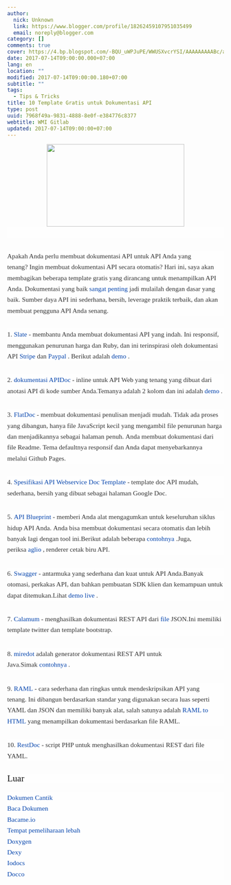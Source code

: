 ```yaml
---
author:
  nick: Unknown
  link: https://www.blogger.com/profile/18262459107951035499
  email: noreply@blogger.com
category: []
comments: true
cover: https://4.bp.blogspot.com/-BQU_uWPJuPE/WWUSXvcrYSI/AAAAAAAAABc/aB-OuOg_gfMhS2VUZUWkzeWq3UGOyKjkwCLcBGAs/s320/images.png
date: 2017-07-14T09:00:00.000+07:00
lang: en
location: ""
modified: 2017-07-14T09:00:00.180+07:00
subtitle: ""
tags:
  - Tips & Tricks
title: 10 Template Gratis untuk Dokumentasi API
type: post
uuid: 7968f49a-9831-4888-8e0f-e384776c8377
webtitle: WMI Gitlab
updated: 2017-07-14T09:00:00+07:00
---
```


<div class="separator" style="clear: both; text-align: center;"><a href="https://4.bp.blogspot.com/-BQU_uWPJuPE/WWUSXvcrYSI/AAAAAAAAABc/aB-OuOg_gfMhS2VUZUWkzeWq3UGOyKjkwCLcBGAs/s1600/images.png" imageanchor="1" style="margin-left: 1em; margin-right: 1em;" rel="noopener noreferer nofollow"><img border="0" data-original-height="297" data-original-width="495" height="192" src="https://4.bp.blogspot.com/-BQU_uWPJuPE/WWUSXvcrYSI/AAAAAAAAABc/aB-OuOg_gfMhS2VUZUWkzeWq3UGOyKjkwCLcBGAs/s320/images.png" width="320"></a></div><div style="background-color: #fefefe; color: #333333; font-family: &quot;Droid Serif&quot;, serif; font-size: 1.1em; line-height: 1.65em; margin-bottom: 30px;"><span class="notranslate"><br></span></div><div style="background-color: #fefefe; color: #333333; font-family: &quot;Droid Serif&quot;, serif; font-size: 1.1em; line-height: 1.65em; margin-bottom: 30px;"><span class="notranslate">Apakah Anda perlu membuat dokumentasi API untuk API Anda yang tenang?</span>&nbsp;<span class="notranslate">Ingin membuat dokumentasi API secara otomatis?</span>&nbsp;<span class="notranslate">Hari ini, saya akan membagikan beberapa template gratis yang dirancang untuk menampilkan API Anda.</span>&nbsp;<span class="notranslate">Dokumentasi yang baik&nbsp;<a href="http://translate.googleusercontent.com/translate_c?depth=3&amp;nv=1&amp;rurl=translate.google.com&amp;sl=auto&amp;sp=nmt4&amp;tl=id&amp;u=http://blog.parse.com/learn/engineering/designing-great-api-docs/&amp;usg=ALkJrhjJ9UzZxZkhpPMQKlUDm2XTtu_18g" style="color: #0645ad; text-decoration: none;" rel="noopener noreferer nofollow">sangat</a>&nbsp;<a href="http://translate.googleusercontent.com/translate_c?depth=3&amp;nv=1&amp;rurl=translate.google.com&amp;sl=auto&amp;sp=nmt4&amp;tl=id&amp;u=http://bradfults.com/the-best-api-documentation/&amp;usg=ALkJrhjAZ5taGcH8SV66OoOO2IxrxrGAXQ" style="color: #0645ad; text-decoration: none;" rel="noopener noreferer nofollow">penting</a>&nbsp;jadi mulailah dengan dasar yang baik.</span>&nbsp;<span class="notranslate">Sumber daya API ini sederhana, bersih, leverage praktik terbaik, dan akan membuat pengguna API Anda senang.</span><br><span id="more-5920"></span></div><div style="background-color: #fefefe; color: #333333; font-family: &quot;Droid Serif&quot;, serif; font-size: 1.1em; line-height: 1.65em; margin-bottom: 30px;"><span class="notranslate">1.&nbsp;<a href="https://translate.googleusercontent.com/translate_c?depth=3&amp;nv=1&amp;rurl=translate.google.com&amp;sl=auto&amp;sp=nmt4&amp;tl=id&amp;u=https://github.com/tripit/slate&amp;usg=ALkJrhg2pqJAWkh8cYlpVMJBHXHqfBIcJA" style="color: #0645ad; text-decoration: none;" rel="noopener noreferer nofollow">Slate</a>&nbsp;- membantu Anda membuat dokumentasi API yang indah.</span>&nbsp;<span class="notranslate">Ini responsif, menggunakan penurunan harga dan Ruby, dan ini terinspirasi oleh dokumentasi API&nbsp;<a href="https://translate.googleusercontent.com/translate_c?depth=3&amp;nv=1&amp;rurl=translate.google.com&amp;sl=auto&amp;sp=nmt4&amp;tl=id&amp;u=https://stripe.com/docs/api&amp;usg=ALkJrhjSV-y-SjG5iB3WJZq98z61San1gg" style="color: #0645ad; text-decoration: none;" rel="noopener noreferer nofollow">Stripe</a>&nbsp;dan&nbsp;<a href="https://translate.googleusercontent.com/translate_c?depth=3&amp;nv=1&amp;rurl=translate.google.com&amp;sl=auto&amp;sp=nmt4&amp;tl=id&amp;u=https://developer.paypal.com/webapps/developer/docs/api/&amp;usg=ALkJrhjo8sUOWHn_iReAuxbTCkeZvTK4Ng" style="color: #0645ad; text-decoration: none;" rel="noopener noreferer nofollow">Paypal</a>&nbsp;.</span>&nbsp;<span class="notranslate">Berikut adalah&nbsp;<a href="http://translate.googleusercontent.com/translate_c?depth=3&amp;nv=1&amp;rurl=translate.google.com&amp;sl=auto&amp;sp=nmt4&amp;tl=id&amp;u=http://tripit.github.io/slate/&amp;usg=ALkJrhgTwgSluipPsg4u47I_oMDuMyKmQA" style="color: #0645ad; text-decoration: none;" rel="noopener noreferer nofollow">demo</a>&nbsp;.</span></div><div style="background-color: #fefefe; color: #333333; font-family: &quot;Droid Serif&quot;, serif; font-size: 1.1em; line-height: 1.65em; margin-bottom: 30px;"><span class="notranslate">2.&nbsp;<a href="http://translate.googleusercontent.com/translate_c?depth=3&amp;nv=1&amp;rurl=translate.google.com&amp;sl=auto&amp;sp=nmt4&amp;tl=id&amp;u=http://apidocjs.com/&amp;usg=ALkJrhhUSOpJpvkVF7Q7z8zRiDfRcg92LA" style="color: #0645ad; text-decoration: none;" rel="noopener noreferer nofollow">dokumentasi APIDoc</a>&nbsp;- inline untuk API Web yang tenang yang dibuat dari anotasi API di kode sumber Anda.</span><span class="notranslate">Temanya adalah 2 kolom dan ini adalah&nbsp;<a href="http://translate.googleusercontent.com/translate_c?depth=3&amp;nv=1&amp;rurl=translate.google.com&amp;sl=auto&amp;sp=nmt4&amp;tl=id&amp;u=http://apidocjs.com/example_basic/&amp;usg=ALkJrhj2LclCD7E6CWJlVlnfs-PVNYY0OQ" style="color: #0645ad; text-decoration: none;" rel="noopener noreferer nofollow">demo</a>&nbsp;.</span></div><div style="background-color: #fefefe; color: #333333; font-family: &quot;Droid Serif&quot;, serif; font-size: 1.1em; line-height: 1.65em; margin-bottom: 30px;"><span class="notranslate">3.&nbsp;<a href="http://translate.googleusercontent.com/translate_c?depth=3&amp;nv=1&amp;rurl=translate.google.com&amp;sl=auto&amp;sp=nmt4&amp;tl=id&amp;u=http://ricostacruz.com/flatdoc/&amp;usg=ALkJrhhANuaQP1QCmcn2abvN8BiSU3e4WA" style="color: #0645ad; text-decoration: none;" rel="noopener noreferer nofollow">FlatDoc</a>&nbsp;- membuat dokumentasi penulisan menjadi mudah.</span>&nbsp;<span class="notranslate">Tidak ada proses yang dibangun, hanya file JavaScript kecil yang mengambil file penurunan harga dan menjadikannya sebagai halaman penuh.</span>&nbsp;<span class="notranslate">Anda membuat dokumentasi dari file Readme.</span>&nbsp;<span class="notranslate">Tema defaultnya responsif dan Anda dapat menyebarkannya melalui Github Pages.</span></div><div style="background-color: #fefefe; color: #333333; font-family: &quot;Droid Serif&quot;, serif; font-size: 1.1em; line-height: 1.65em; margin-bottom: 30px;"><span class="notranslate">4.&nbsp;<a href="https://translate.googleusercontent.com/translate_c?depth=3&amp;nv=1&amp;rurl=translate.google.com&amp;sl=auto&amp;sp=nmt4&amp;tl=id&amp;u=https://docs.google.com/document/d/1HSQ3Fe77hnthw8hizqvXJU-qGEPHavMkctvCCadkVbY/edit%3Fpli%3D1&amp;usg=ALkJrhgZxEA8U5wr2wPtWIDc55P9UQWQKg" style="color: #0645ad; text-decoration: none;" rel="noopener noreferer nofollow">Spesifikasi API Webservice Doc Template</a>&nbsp;- template doc API mudah, sederhana, bersih yang dibuat sebagai halaman Google Doc.</span></div><div style="background-color: #fefefe; color: #333333; font-family: &quot;Droid Serif&quot;, serif; font-size: 1.1em; line-height: 1.65em; margin-bottom: 30px;"><span class="notranslate">5.&nbsp;<a href="https://translate.googleusercontent.com/translate_c?depth=3&amp;nv=1&amp;rurl=translate.google.com&amp;sl=auto&amp;sp=nmt4&amp;tl=id&amp;u=https://apiblueprint.org/&amp;usg=ALkJrhhFhZ0fBMhVQ3g51g_wquHLdJ_kWA" style="color: #0645ad; text-decoration: none;" rel="noopener noreferer nofollow">API Blueprint</a>&nbsp;- memberi Anda alat mengagumkan untuk keseluruhan siklus hidup API Anda.</span>&nbsp;<span class="notranslate">Anda bisa membuat dokumentasi secara otomatis dan lebih banyak lagi dengan tool ini.</span><span class="notranslate">Berikut adalah beberapa&nbsp;<a href="https://translate.googleusercontent.com/translate_c?depth=3&amp;nv=1&amp;rurl=translate.google.com&amp;sl=auto&amp;sp=nmt4&amp;tl=id&amp;u=https://github.com/apiaryio/api-blueprint/tree/master/examples&amp;usg=ALkJrhiYYxOuE5Tp9tLD7W8p9KUwRoOxHw" style="color: #0645ad; text-decoration: none;" rel="noopener noreferer nofollow">contohnya</a>&nbsp;.</span><span class="notranslate">Juga, periksa&nbsp;<a href="https://translate.googleusercontent.com/translate_c?depth=3&amp;nv=1&amp;rurl=translate.google.com&amp;sl=auto&amp;sp=nmt4&amp;tl=id&amp;u=https://github.com/danielgtaylor/aglio&amp;usg=ALkJrhhhEcdRvYTIv_YHM_H-iuJ4VKs0wQ" style="color: #0645ad; text-decoration: none;" rel="noopener noreferer nofollow">aglio</a>&nbsp;, renderer cetak biru API.</span></div><div style="background-color: #fefefe; color: #333333; font-family: &quot;Droid Serif&quot;, serif; font-size: 1.1em; line-height: 1.65em; margin-bottom: 30px;"><span class="notranslate">6.&nbsp;<a href="http://translate.googleusercontent.com/translate_c?depth=3&amp;nv=1&amp;rurl=translate.google.com&amp;sl=auto&amp;sp=nmt4&amp;tl=id&amp;u=http://swagger.io/&amp;usg=ALkJrhjskTnMks78ZXeZ7E4FoL_FHfdMhQ" style="color: #0645ad; text-decoration: none;" rel="noopener noreferer nofollow">Swagger</a>&nbsp;- antarmuka yang sederhana dan kuat untuk API Anda.</span><span class="notranslate">Banyak otomasi, perkakas API, dan bahkan pembuatan SDK klien dan kemampuan untuk dapat ditemukan.</span><span class="notranslate">Lihat&nbsp;<a href="http://translate.googleusercontent.com/translate_c?depth=3&amp;nv=1&amp;rurl=translate.google.com&amp;sl=auto&amp;sp=nmt4&amp;tl=id&amp;u=http://petstore.swagger.io/&amp;usg=ALkJrhhb7GiytN9Yb2iPNqjsOYXN_48VLw" style="color: #0645ad; text-decoration: none;" rel="noopener noreferer nofollow">demo live</a>&nbsp;.</span></div><div style="background-color: #fefefe; color: #333333; font-family: &quot;Droid Serif&quot;, serif; font-size: 1.1em; line-height: 1.65em; margin-bottom: 30px;"><span class="notranslate">7.&nbsp;<a href="https://translate.googleusercontent.com/translate_c?depth=3&amp;nv=1&amp;rurl=translate.google.com&amp;sl=auto&amp;sp=nmt4&amp;tl=id&amp;u=https://github.com/malachheb/calamum&amp;usg=ALkJrhgW76gwP4ZyI9ZY-gWs0eKLZt_lKg" style="color: #0645ad; text-decoration: none;" rel="noopener noreferer nofollow">Calamum</a>&nbsp;- menghasilkan dokumentasi REST API dari&nbsp;<a href="https://github.com/malachheb/calamum/blob/master/sample/sample.json" style="color: #0645ad; text-decoration: none;" rel="noopener noreferer nofollow">file</a>&nbsp;JSON.</span><span class="notranslate">Ini memiliki template twitter dan template bootstrap.</span></div><div style="background-color: #fefefe; color: #333333; font-family: &quot;Droid Serif&quot;, serif; font-size: 1.1em; line-height: 1.65em; margin-bottom: 30px;"><span class="notranslate">8.&nbsp;<a href="http://translate.googleusercontent.com/translate_c?depth=3&amp;nv=1&amp;rurl=translate.google.com&amp;sl=auto&amp;sp=nmt4&amp;tl=id&amp;u=http://www.miredot.com/&amp;usg=ALkJrhiQFpqhQGjGwEHA1YKA8qTRIeKUOw" style="color: #0645ad; text-decoration: none;" rel="noopener noreferer nofollow">miredot</a>&nbsp;adalah generator dokumentasi REST API untuk Java.</span><span class="notranslate">Simak&nbsp;<a href="http://translate.googleusercontent.com/translate_c?depth=3&amp;nv=1&amp;rurl=translate.google.com&amp;sl=auto&amp;sp=nmt4&amp;tl=id&amp;u=http://www.miredot.com/exampledocs/&amp;usg=ALkJrhiCH-rTjbuFw9HUh8VqeydRfDA5jQ" style="color: #0645ad; text-decoration: none;" rel="noopener noreferer nofollow">contohnya</a>&nbsp;.</span></div><div style="background-color: #fefefe; color: #333333; font-family: &quot;Droid Serif&quot;, serif; font-size: 1.1em; line-height: 1.65em; margin-bottom: 30px;"><span class="notranslate">9.&nbsp;<a href="http://translate.googleusercontent.com/translate_c?depth=3&amp;nv=1&amp;rurl=translate.google.com&amp;sl=auto&amp;sp=nmt4&amp;tl=id&amp;u=http://raml.org/&amp;usg=ALkJrhgH27LcH6v3a1BI2Ga6iopWQI-jWg" style="color: #0645ad; text-decoration: none;" rel="noopener noreferer nofollow">RAML</a>&nbsp;- cara sederhana dan ringkas untuk mendeskripsikan API yang tenang.</span>&nbsp;<span class="notranslate">Ini dibangun berdasarkan standar yang digunakan secara luas seperti YAML dan JSON dan memiliki banyak alat, salah satunya adalah&nbsp;<a href="https://translate.googleusercontent.com/translate_c?depth=3&amp;nv=1&amp;rurl=translate.google.com&amp;sl=auto&amp;sp=nmt4&amp;tl=id&amp;u=https://github.com/kevinrenskers/raml2html&amp;usg=ALkJrhjQzOmOBQp-kVJY4GmIIxLT539ZLQ" style="color: #0645ad; text-decoration: none;" rel="noopener noreferer nofollow">RAML to HTML</a>&nbsp;yang menampilkan dokumentasi berdasarkan file RAML.</span></div><div style="background-color: #fefefe; color: #333333; font-family: &quot;Droid Serif&quot;, serif; font-size: 1.1em; line-height: 1.65em; margin-bottom: 30px;"><span class="notranslate">10.&nbsp;<a href="https://translate.googleusercontent.com/translate_c?depth=3&amp;nv=1&amp;rurl=translate.google.com&amp;sl=auto&amp;sp=nmt4&amp;tl=id&amp;u=https://github.com/rjha/restdoc&amp;usg=ALkJrhh4bYRMKCammvf2qXoNm_ab54_KHA" style="color: #0645ad; text-decoration: none;" rel="noopener noreferer nofollow">RestDoc</a>&nbsp;- script PHP untuk menghasilkan dokumentasi REST dari file YAML.</span></div><h3 style="background-color: #fefefe; color: #111111; font-family: &quot;Droid Serif&quot;, serif; font-size: 1.5em; font-weight: normal; line-height: 1em;"><span class="notranslate">Luar</span></h3><div style="background-color: #fefefe; color: #333333; font-family: &quot;Droid Serif&quot;, serif; font-size: 1.1em; line-height: 1.65em; margin-bottom: 30px;"><span class="notranslate"><a href="https://translate.googleusercontent.com/translate_c?depth=3&amp;nv=1&amp;rurl=translate.google.com&amp;sl=auto&amp;sp=nmt4&amp;tl=id&amp;u=https://github.com/PharkMillups/beautiful-docs&amp;usg=ALkJrhitJl7l0l8K0BuIGLQFTEJZdUQTkA" style="color: #0645ad; text-decoration: none;" rel="noopener noreferer nofollow">Dokumen Cantik</a></span><br><span class="notranslate"><a href="https://translate.googleusercontent.com/translate_c?depth=3&amp;nv=1&amp;rurl=translate.google.com&amp;sl=auto&amp;sp=nmt4&amp;tl=id&amp;u=https://readthedocs.org/&amp;usg=ALkJrhhSHE8mvY29JRJWkll4mth_ua-BfQ" style="color: #0645ad; text-decoration: none;" rel="noopener noreferer nofollow">Baca Dokumen</a></span><br><span class="notranslate"><a href="https://translate.googleusercontent.com/translate_c?depth=3&amp;nv=1&amp;rurl=translate.google.com&amp;sl=auto&amp;sp=nmt4&amp;tl=id&amp;u=https://readme.io/&amp;usg=ALkJrhigN4hds02JtQETOIqqIJN0LLo1kQ" style="color: #0645ad; text-decoration: none;" rel="noopener noreferer nofollow">Bacame.io</a></span><br><span class="notranslate"><a href="https://translate.googleusercontent.com/translate_c?depth=3&amp;nv=1&amp;rurl=translate.google.com&amp;sl=auto&amp;sp=nmt4&amp;tl=id&amp;u=https://apiary.io/&amp;usg=ALkJrhikv3TZ1I1SJHWchEU2sYw48-DoSw" style="color: #0645ad; text-decoration: none;" rel="noopener noreferer nofollow">Tempat pemeliharaan lebah</a></span><br><span class="notranslate"><a href="http://translate.googleusercontent.com/translate_c?depth=3&amp;nv=1&amp;rurl=translate.google.com&amp;sl=auto&amp;sp=nmt4&amp;tl=id&amp;u=http://www.stack.nl/~dimitri/doxygen/&amp;usg=ALkJrhiI_UDNbhHiqJPJMRu7pAHw9XbXfw" style="color: #0645ad; text-decoration: none;" rel="noopener noreferer nofollow">Doxygen</a></span><br><span class="notranslate"><a href="http://translate.googleusercontent.com/translate_c?depth=3&amp;nv=1&amp;rurl=translate.google.com&amp;sl=auto&amp;sp=nmt4&amp;tl=id&amp;u=http://www.dexy.it/&amp;usg=ALkJrhhj_R-cuKY2XTv6-IorfbHg0ZxKqg" style="color: #0645ad; text-decoration: none;" rel="noopener noreferer nofollow">Dexy</a></span><br><span class="notranslate"><a href="https://translate.googleusercontent.com/translate_c?depth=3&amp;nv=1&amp;rurl=translate.google.com&amp;sl=auto&amp;sp=nmt4&amp;tl=id&amp;u=https://github.com/mashery/iodocs&amp;usg=ALkJrhjY_DbJwgx1L478qe4TEk25CeaJ-Q" style="color: #0645ad; text-decoration: none;" rel="noopener noreferer nofollow">Iodocs</a></span><br><span class="notranslate"><a href="http://translate.googleusercontent.com/translate_c?depth=3&amp;nv=1&amp;rurl=translate.google.com&amp;sl=auto&amp;sp=nmt4&amp;tl=id&amp;u=http://jashkenas.github.io/docco/&amp;usg=ALkJrhjVKuFXB_Bab8wyJHmX0VEjoRCVLg" style="color: #0645ad; text-decoration: none;" rel="noopener noreferer nofollow">Docco</a></span></div>